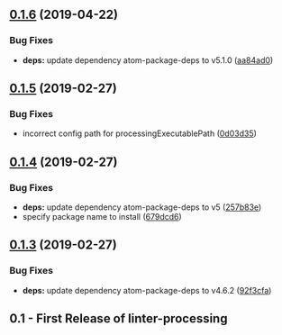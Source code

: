 ## [0.1.6](https://github.com/AtomLinter/linter-processing-java/compare/v0.1.5...v0.1.6) (2019-04-22)


### Bug Fixes

* **deps:** update dependency atom-package-deps to v5.1.0 ([aa84ad0](https://github.com/AtomLinter/linter-processing-java/commit/aa84ad0))

## [0.1.5](https://github.com/AtomLinter/linter-processing-java/compare/v0.1.4...v0.1.5) (2019-02-27)


### Bug Fixes

* incorrect config path for processingExecutablePath ([0d03d35](https://github.com/AtomLinter/linter-processing-java/commit/0d03d35))

## [0.1.4](https://github.com/AtomLinter/linter-processing-java/compare/v0.1.3...v0.1.4) (2019-02-27)


### Bug Fixes

* **deps:** update dependency atom-package-deps to v5 ([257b83e](https://github.com/AtomLinter/linter-processing-java/commit/257b83e))
* specify package name to install ([679dcd6](https://github.com/AtomLinter/linter-processing-java/commit/679dcd6))

## [0.1.3](https://github.com/AtomLinter/linter-processing-java/compare/v0.1.2...v0.1.3) (2019-02-27)


### Bug Fixes

* **deps:** update dependency atom-package-deps to v4.6.2 ([92f3cfa](https://github.com/AtomLinter/linter-processing-java/commit/92f3cfa))

## 0.1 - First Release of linter-processing
